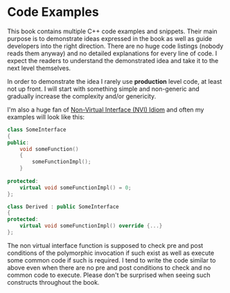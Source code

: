 # Code Examples

This book contains multiple C++ code examples and snippets. Their main
purpose is to demonstrate ideas expressed in the book as well as guide 
developers into the right direction. There are no huge code listings
(nobody reads them anyway) and no detailed explanations for every line of code. I
expect the readers to understand the demonstrated idea and take it to the next 
level themselves. 

In order to demonstrate the idea I rarely use **production** level code, at 
least not up front. I will start with something simple and non-generic and
gradually increase the complexity and/or genericity.

I'm also a huge fan of 
[Non-Virtual Interface (NVI) Idiom](https://en.wikibooks.org/wiki/More_C%2B%2B_Idioms/Non-Virtual_Interface)
and often my examples will look like this:
```cpp
class SomeInterface
{
public:
    void someFunction()
    {
        someFunctionImpl();
    }
    
protected:
    virtual void someFunctionImpl() = 0;    
};

class Derived : public SomeInterface
{
protected:
    virtual void someFunctionImpl() override {...}
};
```

The non virtual interface function is supposed to check pre and post
conditions of the polymorphic invocation if such exist as well as execute
some common code if such is required. I tend to write the code similar to
above even when there are no pre and post conditions to check and no common
code to execute. Please don't be surprised when seeing such constructs throughout
the book.

